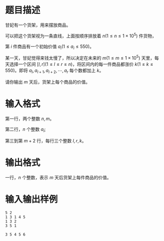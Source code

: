 # 题目描述

甘妃有一个货架，用来摆放商品。

可以把这个货架视为一条直线，上面按顺序排放着 $n(1 \leq n \leq 1 \times {10}^{5})$ 件货物，

第 $i$ 件商品有一个初始价值 $a_i(1 \leq a_i \leq 550)$。

某一天，甘妃觉得来钱太慢了，所以决定在未来的 $m(1 \leq m \leq 1 \times {10}^{5})$ 天里，每天选择一个区间 $[l, r](1 \leq l \leq r \leq n)$，将区间内的每一件商品都涨价 $k(1 \leq k \leq 550)$。即将 $a_l,a_{l+1},a_{l+2}, \cdots, a_{r}$ 每个数都加上 $k$。

请你输出 $m$ 天后，货架上每个商品的价值。

# 输入格式

第一行，两个整数 $n,m$。

第二行，$n$ 个整数 $a_i$;

第三到第 $m+2$ 行，每行三个整数 $l,r,k$。

# 输出格式

一行，$n$ 个整数，表示 $m$ 天后货架上每件商品的价值。

# 输入输出样例

```input1
5 2
1 3 1 4 5
1 3 2
3 5 1
```

```output1
3 5 4 5 6
```
